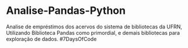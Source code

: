 # Analise-Pandas-Python
Analise de empréstimos dos acervos do sistema de bibliotecas da UFRN, Utilizando Biblioteca Pandas como primordial, e demais bibliotecas para exploração de dados. #7DaysOfCode
